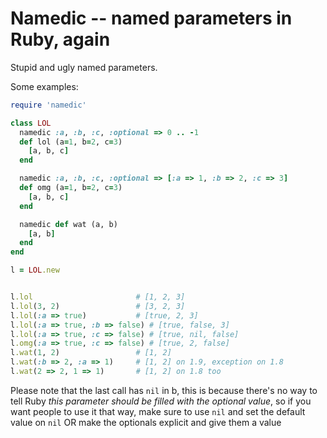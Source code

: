 Namedic -- named parameters in Ruby, again
==========================================

Stupid and ugly named parameters.

Some examples:

```ruby
require 'namedic'

class LOL
  namedic :a, :b, :c, :optional => 0 .. -1
  def lol (a=1, b=2, c=3)
    [a, b, c]
  end  

  namedic :a, :b, :c, :optional => [:a => 1, :b => 2, :c => 3]
  def omg (a=1, b=2, c=3)
    [a, b, c]
  end

  namedic def wat (a, b)
    [a, b]
  end
end  

l = LOL.new


l.lol                       # [1, 2, 3]
l.lol(3, 2)                 # [3, 2, 3]
l.lol(:a => true)           # [true, 2, 3]
l.lol(:a => true, :b => false) # [true, false, 3]
l.lol(:a => true, :c => false) # [true, nil, false]
l.omg(:a => true, :c => false) # [true, 2, false]
l.wat(1, 2)                 # [1, 2]
l.wat(:b => 2, :a => 1)     # [1, 2] on 1.9, exception on 1.8
l.wat(2 => 2, 1 => 1)       # [1, 2] on 1.8 too
````

Please note that the last call has `nil` in b, this is because there's no way
to tell Ruby _this parameter should be filled with the optional value_, so
if you want people to use it that way, make sure to use `nil` and set the default
value on `nil` OR make the optionals explicit and give them a value
